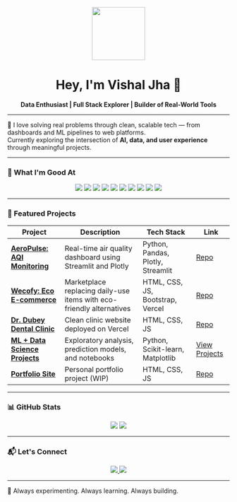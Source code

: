 <p align="center">
  <img src="https://github.com/VishalJha01.png" width="120" />
</p>

<h1 align="center">Hey, I'm Vishal Jha 👋</h1>

<p align="center">
  <b>Data Enthusiast | Full Stack Explorer | Builder of Real-World Tools</b>
</p>

---

🎯 I love solving real problems through clean, scalable tech — from dashboards and ML pipelines to web platforms.  
Currently exploring the intersection of **AI, data, and user experience** through meaningful projects.

---

### 🧠 What I'm Good At

<p align="center">
  <img src="https://img.shields.io/badge/Python-3776AB?style=for-the-badge&logo=python&logoColor=white"/>
  <img src="https://img.shields.io/badge/R-276DC3?style=for-the-badge&logo=r&logoColor=white"/>
  <img src="https://img.shields.io/badge/SQL-336791?style=for-the-badge&logo=postgresql&logoColor=white"/>
  <img src="https://img.shields.io/badge/Streamlit-FF4B4B?style=for-the-badge&logo=streamlit&logoColor=white"/>
  <img src="https://img.shields.io/badge/Tableau-E97627?style=for-the-badge&logo=tableau&logoColor=white"/>
  <img src="https://img.shields.io/badge/PowerBI-F2C811?style=for-the-badge&logo=powerbi&logoColor=black"/>
  <img src="https://img.shields.io/badge/Vercel-000000?style=for-the-badge&logo=vercel&logoColor=white"/>
  <img src="https://img.shields.io/badge/HTML5-E34F26?style=for-the-badge&logo=html5&logoColor=white"/>
  <img src="https://img.shields.io/badge/CSS3-1572B6?style=for-the-badge&logo=css3&logoColor=white"/>
  <img src="https://img.shields.io/badge/JavaScript-F7DF1E?style=for-the-badge&logo=javascript&logoColor=black"/>
</p>

---

### 🚀 Featured Projects

| Project | Description | Tech Stack | Link |
|--------|-------------|------------|------|
| **[AeroPulse: AQI Monitoring](https://aeropulse-aqi-ai.streamlit.app/)** | Real-time air quality dashboard using Streamlit and Plotly | Python, Pandas, Plotly, Streamlit | [Repo](https://github.com/VishalJha01/Aeropulse-aqi.AI) |
| **[Wecofy: Eco E-commerce](https://wecofy-website.vercel.app/)** | Marketplace replacing daily-use items with eco-friendly alternatives | HTML, CSS, JS, Bootstrap, Vercel | [Repo](https://github.com/VishalJha01/Wecofy-E-commerce-website) |
| **[Dr. Dubey Dental Clinic](https://dr-dubey-dental-clinic.vercel.app/)** | Clean clinic website deployed on Vercel | HTML, CSS, JS | [Repo](https://github.com/VishalJha01/Dr.-Dubey-Dental-Clinic) |
| **[ML + Data Science Projects](https://github.com/VishalJha01/Machine-Learning-Project)** | Exploratory analysis, prediction models, and notebooks | Python, Scikit-learn, Matplotlib | [View Projects](https://github.com/VishalJha01/Machine-Learning-Project) |
| **[Portfolio Site](https://github.com/VishalJha01/Portfolio)** | Personal portfolio project (WIP) | HTML, CSS, JS | [Repo](https://github.com/VishalJha01/Portfolio) |

---

### 📊 GitHub Stats

<p align="center">
  <img src="https://github-readme-stats.vercel.app/api?username=VishalJha01&theme=tokyonight&show_icons=true" />
  <img src="https://streak-stats.demolab.com?user=VishalJha01&theme=tokyonight&hide_border=false" />
</p>

---

### 📬 Let's Connect

<p align="center">
  <a href="mailto:vishaljha055616@gmail.com">
    <img src="https://img.shields.io/badge/Email-vishaljha055616%40gmail.com-D14836?style=for-the-badge&logo=gmail&logoColor=white"/>
  </a>
  <a href="https://github.com/VishalJha01">
    <img src="https://img.shields.io/badge/GitHub-@VishalJha01-181717?style=for-the-badge&logo=github"/>
  </a>
</p>

---

🌱 Always experimenting. Always learning. Always building.

